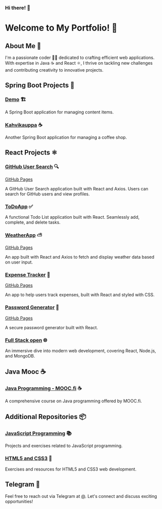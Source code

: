 ### Hi there! 👋
# Welcome to My Portfolio! 🎉

## About Me 💼
I'm a passionate coder 👨‍💻 dedicated to crafting efficient web applications. With expertise in Java ☕ and React ⚛️, I thrive on tackling new challenges and contributing creativity to innovative projects.

## Spring Boot Projects 🚀

### [Demo](https://github.com/Shahtaa/demo) 🏗️
A Spring Boot application for managing content items.

### [Kahvikauppa](https://github.com/Shahtaa/kahvikauppa) ☕
Another Spring Boot application for managing a coffee shop.

## React Projects ⚛️

### [GitHub User Search](https://github.com/Shahtaa/github-user-search-app) 🔍
[GitHub Pages](https://shahtaa.github.io/github-user-search-app/)

A GitHub User Search application built with React and Axios. Users can search for GitHub users and view profiles.

### [ToDoApp](https://github.com/Shahtaa/todoapp) ✅
A functional Todo List application built with React. Seamlessly add, complete, and delete tasks.

### [WeatherApp](https://github.com/Shahtaa/WeatherApp) ⛅
[GitHub Pages](https://shahtaa.github.io/WeatherApp/)

An app built with React and Axios to fetch and display weather data based on user input.

### [Expense Tracker](https://github.com/Shahtaa/expense-tracker) 💸
[GitHub Pages](https://shahtaa.github.io/expense-tracker/)

An app to help users track expenses, built with React and styled with CSS.

### [Password Generator](https://github.com/Shahtaa/password-generator) 🔐
[GitHub Pages](https://shahtaa.github.io/password-generator/)

A secure password generator built with React.

### [Full Stack open](https://github.com/Shahtaa/hy-fullstack-part-1) 🌐
An immersive dive into modern web development, covering React, Node.js, and MongoDB.

## Java Mooc ☕

### [Java Programming - MOOC.fi](https://github.com/Shahtaa/hbc-java23S) ☕
A comprehensive course on Java programming offered by MOOC.fi.

## Additional Repositories 📦

### [JavaScript Programming](https://github.com/Shahtaa/javascript-ohjelmointi) 📚
Projects and exercises related to JavaScript programming.

### [HTML5 and CSS3](https://github.com/Shahtaa/html5-ja-css3) 🎨
Exercises and resources for HTML5 and CSS3 web development.

## Telegram 📱

Feel free to reach out via Telegram at [@](https://t.me). Let's connect and discuss exciting opportunities!
